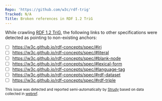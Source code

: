 ```yaml
---
Repo: 'https://github.com/w3c/rdf-trig'
Tracked: N/A
Title: Broken references in RDF 1.2 TriG
---
```


While crawling [RDF 1.2 TriG](https://w3c.github.io/rdf-trig/spec/), the following links to other specifications were detected as pointing to non-existing anchors:
* [ ] https://w3c.github.io/rdf-concepts/spec/#iri
* [ ] https://w3c.github.io/rdf-concepts/spec/#literal
* [ ] https://w3c.github.io/rdf-concepts/spec/#blank-node
* [ ] https://w3c.github.io/rdf-concepts/spec/#lexical-form
* [ ] https://w3c.github.io/rdf-concepts/spec/#language-tag
* [ ] https://w3c.github.io/rdf-concepts/spec/#rdf-dataset
* [ ] https://w3c.github.io/rdf-concepts/spec/#rdf-triple

<sub>This issue was detected and reported semi-automatically by [Strudy](https://github.com/w3c/strudy/) based on data collected in [webref](https://github.com/w3c/webref/).</sub>
